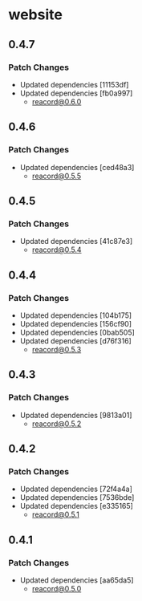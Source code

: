 # website

## 0.4.7

### Patch Changes

- Updated dependencies [11153df]
- Updated dependencies [fb0a997]
  - reacord@0.6.0

## 0.4.6

### Patch Changes

- Updated dependencies [ced48a3]
  - reacord@0.5.5

## 0.4.5

### Patch Changes

- Updated dependencies [41c87e3]
  - reacord@0.5.4

## 0.4.4

### Patch Changes

- Updated dependencies [104b175]
- Updated dependencies [156cf90]
- Updated dependencies [0bab505]
- Updated dependencies [d76f316]
  - reacord@0.5.3

## 0.4.3

### Patch Changes

- Updated dependencies [9813a01]
  - reacord@0.5.2

## 0.4.2

### Patch Changes

- Updated dependencies [72f4a4a]
- Updated dependencies [7536bde]
- Updated dependencies [e335165]
  - reacord@0.5.1

## 0.4.1

### Patch Changes

- Updated dependencies [aa65da5]
  - reacord@0.5.0
